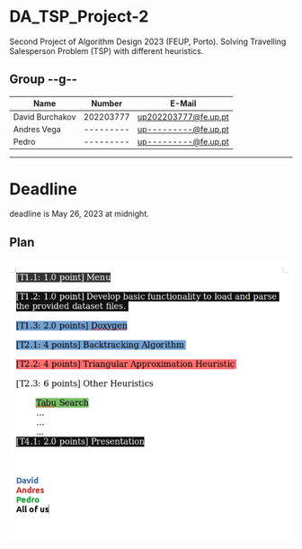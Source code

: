 # DA_TSP_Project-2
Second Project of Algorithm Design 2023 (FEUP, Porto). Solving Travelling Salesperson Problem (TSP) with different heuristics.



## Group --g--
| Name             | Number    | E-Mail             |
| ---------------- | --------- | ------------------ |
| David Burchakov  | 202203777 | up202203777@fe.up.pt                |
| Andres Vega	   | --------- | up---------@fe.up.pt               |
| Pedro | --------- | up---------@fe.up.pt 
----


# Deadline
deadline is May 26, 2023 at midnight.

## Plan

![plan](docs/DA_proj-2-plan.png)